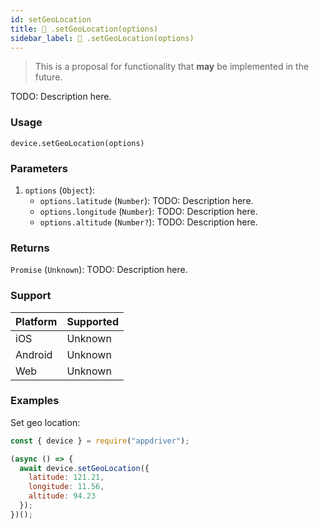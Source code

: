 ```yaml
---
id: setGeoLocation
title: 🔬 .setGeoLocation(options)
sidebar_label: 🔬 .setGeoLocation(options)
---
```


> This is a proposal for functionality that **may** be implemented in the future.

TODO: Description here.

### Usage

```text
device.setGeoLocation(options)
```

### Parameters

1. `options` (`Object`):
    - `options.latitude` (`Number`): TODO: Description here.
    - `options.longitude` (`Number`): TODO: Description here.
    - `options.altitude` (`Number?`): TODO: Description here.

### Returns

`Promise` (`Unknown`): TODO: Description here.

### Support

| Platform | Supported |
| -------- | --------- |
| iOS      | Unknown   |
| Android  | Unknown   |
| Web      | Unknown   |

### Examples

Set geo location:

```javascript
const { device } = require("appdriver");

(async () => {
  await device.setGeoLocation({
    latitude: 121.21,
    longitude: 11.56,
    altitude: 94.23
  });
})();
```